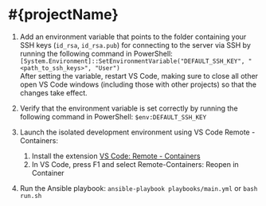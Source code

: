 # #{projectName}

1. Add an environment variable that points to the folder containing your SSH keys (`id_rsa`, `id_rsa.pub`) for connecting to the server via SSH by running the following command in PowerShell: `[System.Environment]::SetEnvironmentVariable("DEFAULT_SSH_KEY", "<path_to_ssh_keys>", "User")`  
After setting the variable, restart VS Code, making sure to close all other open VS Code windows (including those with other projects) so that the changes take effect.

2. Verify that the environment variable is set correctly by running the following command in PowerShell: `$env:DEFAULT_SSH_KEY`

3. Launch the isolated development environment using VS Code Remote - Containers:
    1. Install the extension [VS Code: Remote - Containers](https://marketplace.visualstudio.com/items?itemName=ms-vscode-remote.remote-containers)
    2. In VS Code, press F1 and select Remote-Containers: Reopen in Container

4. Run the Ansible playbook: `ansible-playbook playbooks/main.yml` or `bash run.sh`
